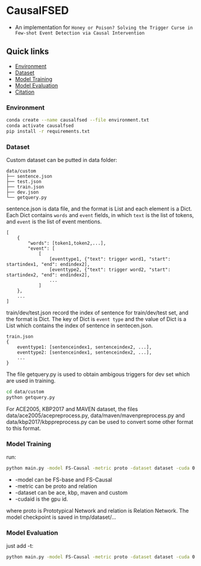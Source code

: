 # CausalFSED

- An implementation for ``Honey or Poison? Solving the Trigger Curse in Few-shot Event Detection via Causal Intervention``

## Quick links
* [Environment](#Environment)
* [Dataset](#Dataset)
* [Model Training](#Model-Training)
* [Model Evaluation](#Model-Evaluation)
* [Citation](#Citation)

### Environment

```bash
conda create --name causalfsed --file environment.txt
conda activate causalfsed
pip install -r requirements.txt
```


### Dataset
Custom dataset can be putted in data folder:

```text
data/custom
├── sentence.json
├── test.json
├── train.json
├── dev.json
└── getquery.py
```

sentence.json is data file, and the format is List and each element is a Dict. Each Dict contains `words` and `event` fields, in which `text` is the list of tokens, and `event` is the list of event mentions.


```text
[
    {
        "words": [token1,token2,...],
        "event": [
            [
                [eventtype1, {"text": trigger word1, "start": startindex1, "end": endindex2],
                [eventtype2, {"text": trigger word2, "start": startindex2, "end": endindex2],
                ...
            ]
    },
    ...
]
```
train/dev/test.json record the index of sentence for train/dev/test set, and the format is Dict. The key of Dict is  `event type` and the value of Dict is a List which contains the index of sentence in sentecen.json.
```text
train.json
{
    eventtype1: [sentenceindex1, sentenceindex2, ...], 
    eventtype2: [sentenceindex1, sentenceindex2, ...],
    ...
}
```
The file getquery.py is used to obtain ambigous triggers for dev set which are used in training.
```bash
cd data/custom
python getquery.py
```
For ACE2005, KBP2017 and MAVEN dataset, the files data/ace2005/acepreprocess.py, data/maven/mavenpreprocess.py and data/kbp2017/kbppreprocess.py can be used to convert some other format to this format.

### Model Training
run:
```bash
python main.py -model FS-Causal -metric proto -dataset dataset -cuda 0
```
+ -model can be FS-base and FS-Causal
+ -metric can be proto and relation
+ -dataset can be ace, kbp, maven and custom
+ -cudaid is the gpu id.

where proto is Prototypical Network and relation is Relation Network.
The model checkpoint is saved in tmp/dataset/...

### Model Evaluation
just add -t:
```bash
python main.py -model FS-Causal -metric proto -dataset dataset -cuda 0 -t
```

